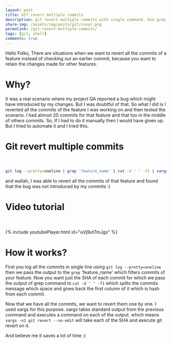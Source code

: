 ```yaml
---
layout: post
title: GIT revert multiple commits
description: git revert multiple commits with single command. Use grep, cut and xargs to revert multiple commits of a feature.
share-img: /assets/img/posts/git/cover.png
permalink: /git-revert-multiple-commits/
tags: [git, shell]
comments: true
---
```


Hello Folks, There are situations when we want to revert all the commits of a feature instead of checking out an earlier commit, because you want to retain the changes made for other features.

# Why?

It was a real scenario where my project QA reported a bug which might have introduced by my changes. But I was doubtful of that. So what I did is I reverted all the commits of the feature I was working on and then tested the scenario. I had almost 20 commits for that feature and that too in the middle of others commits. So, If I had to do it manually then I would have given up. But I tried to automate it and I tried this.

# Git revert multiple commits<br><br>

```bash
git log --pretty=oneline | grep 'feature_name' | cut -d ' ' -f1 | xargs -n1 git revert --no-edit
```

and wallah, I was able to revert all the commits of that feature and found that the bug was not introduced by my commits :)

# Video tutorial<br><br>

{% include youtubePlayer.html id="uVj9ut7mJgs" %}

# How it works?

First you log all the commits in single line using ```git log --pretty=oneline``` then we pass the output to the ```grep``` 'feature_name' which filters commits of your feature. Now you want just the SHA of each commit for which we pass the output of grep command to ```cut -d ' ' -f1``` which splits the commits message which space and gives back the first column of it which is hash from each commit.

Now that we have all the commits, we want to revert them one by one. I used xargs for this purpose. xargs takes standard output from the previous command and executes a command on each of the output. which means ```xargs -n1 git revert --no-edit``` will take each of the SHA and execute git revert on it.

And believe me it saves a lot of time :)